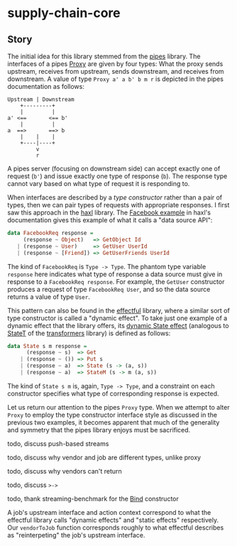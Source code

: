 # supply-chain-core

## Story

The initial idea for this library stemmed from the [pipes] library. The interfaces of a pipes [Proxy] are given by four types: What the proxy sends upstream, receives from upstream, sends downstream, and receives from downstream. A value of type `Proxy a' a b' b m r` is depicted in the pipes documentation as follows:

    Upstream | Downstream
        +---------+
        |         |
    a' <==       <== b'
        |         |
    a  ==>       ==> b
        |    |    |
        +----|----+
             v
             r

A pipes server (focusing on downstream side) can accept exactly one of request (`b'`) and issue exactly one type of response (`b`). The response type cannot vary based on what type of request it is responding to.

When interfaces are described by a *type constructor* rather than a pair of types, then we can pair types of requests with appropriate responses. I first saw this approach in the [haxl] library. The [Facebook example] in haxl's documentation gives this example of what it calls a "data source API":

```haskell
data FacebookReq response =
     (response ~ Object)   => GetObject Id
   | (response ~ User)     => GetUser UserId
   | (response ~ [Friend]) => GetUserFriends UserId
```

The kind of `FacebookReq` is `Type -> Type`. The phantom type variable `response` here indicates what type of response a data source must give in response to a `FacebookReq response`. For example, the `GetUser` constructor produces a request of type `FacebookReq User`, and so the data source returns a value of type `User`.

This pattern can also be found in the [effectful] library, where a similar sort of type constructor is called a "dynamic effect". To take just one example of a dynamic effect that the library offers, its [dynamic State effect] (analogous to [StateT] of the [transformers] library) is defined as follows:

```haskell
data State s m response =
      (response ~ s)  => Get
    | (response ~ ()) => Put s
    | (response ~ a)  => State (s -> (a, s))
    | (response ~ a)  => StateM (s -> m (a, s))
```

The kind of `State s m` is, again, `Type -> Type`, and a constraint on each constructor specifies what type of corresponding response is expected.

Let us return our attention to the pipes `Proxy` type. When we attempt to alter `Proxy` to employ the type constructor interface style as discussed in the previous two examples, it becomes apparent that much of the generality and symmetry that the pipes library enjoys must be sacrificed.

todo, discuss push-based streams

todo, discuss why vendor and job are different types, unlike proxy

todo, discuss why vendors can't return

todo, discuss `>->`

todo, thank streaming-benchmark for the [Bind] constructor


A job's upstream interface and action context correspond to what the effectful library calls "dynamic effects" and "static effects" respectively. Our `vendorToJob` function corresponds roughly to what effectful describes as "reinterpeting" the job's upstream interface.

  [pipes]: https://hackage.haskell.org/package/pipes
  [Proxy]: https://github.com/Gabriella439/pipes/blob/e43acc24100dca20cdb901d91a7553143b2c1369/src/Pipes/Internal.hs#L72-L76
  [haxl]: https://hackage.haskell.org/package/haxl
  [Facebook example]: https://github.com/facebook/Haxl/blob/ef52a522fb851be8ed0a38bcd370d29310d5bba0/example/facebook/readme.md?plain=1#L35-L38
  [effectful]: https://hackage.haskell.org/package/effectful
  [dynamic State effect]: https://github.com/haskell-effectful/effectful/blob/b6cd978db35d66dbfa82ce74b0d011833411248a/effectful-core/src/Effectful/State/Dynamic.hs#L38-L42
  [transformers]: https://hackage.haskell.org/package/transformers
  [StateT]: https://hackage.haskell.org/package/transformers-0.6.0.4/docs/Control-Monad-Trans-State-Strict.html
  [Bind]: https://github.com/tomjaguarpaw/streaming-benchmark/blob/05d1adde6ddfc7b48726372649d7be3fabb37ce0/app/Streaming/Bind.hs#L9-L12
